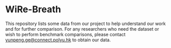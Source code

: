 # WiRe-Breath
This repository lists some data from our project to help understand our work and for further comparison. For any researchers who need the dataset or wish to perform benchmark comparisons, please contact yunpeng.ge@connect.polyu.hk to obtain our data.
